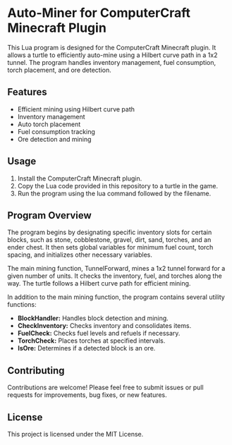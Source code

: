 # Auto-Miner for ComputerCraft Minecraft Plugin
This Lua program is designed for the ComputerCraft Minecraft plugin. It allows a turtle to efficiently auto-mine using a Hilbert curve path in a 1x2 tunnel. The program handles inventory management, fuel consumption, torch placement, and ore detection.

## Features
- Efficient mining using Hilbert curve path
- Inventory management
- Auto torch placement
- Fuel consumption tracking
- Ore detection and mining
## Usage
1. Install the ComputerCraft Minecraft plugin.
2. Copy the Lua code provided in this repository to a turtle in the game.
3. Run the program using the lua command followed by the filename.
## Program Overview
The program begins by designating specific inventory slots for certain blocks, such as stone, cobblestone, gravel, dirt, sand, torches, and an ender chest. It then sets global variables for minimum fuel count, torch spacing, and initializes other necessary variables.

The main mining function, TunnelForward, mines a 1x2 tunnel forward for a given number of units. It checks the inventory, fuel, and torches along the way. The turtle follows a Hilbert curve path for efficient mining.

In addition to the main mining function, the program contains several utility functions:

- <b>BlockHandler:</b> Handles block detection and mining.
- <b>CheckInventory:</b> Checks inventory and consolidates items.
- <b>FuelCheck:</b> Checks fuel levels and refuels if necessary.
- <b>TorchCheck:</b> Places torches at specified intervals.
- <b>IsOre:</b> Determines if a detected block is an ore.
## Contributing
Contributions are welcome! Please feel free to submit issues or pull requests for improvements, bug fixes, or new features.

## License
This project is licensed under the MIT License.

